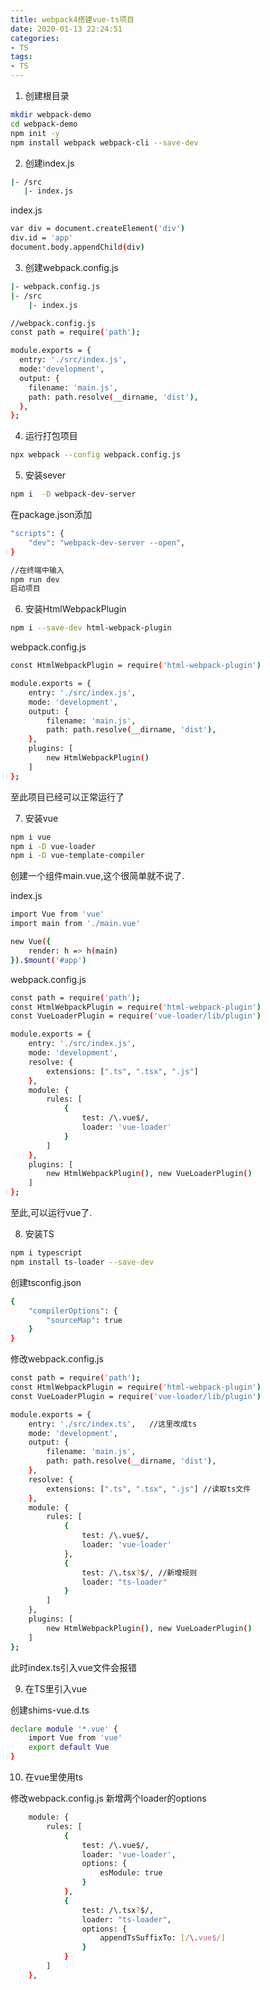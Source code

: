 ```yaml
---
title: webpack4搭建vue-ts项目
date: 2020-01-13 22:24:51
categories:
- TS
tags:
- TS
---
```


1. 创建根目录

``` bash
mkdir webpack-demo
cd webpack-demo
npm init -y
npm install webpack webpack-cli --save-dev
```

2. 创建index.js

``` bash
|- /src
   |- index.js
```

index.js

``` bash
var div = document.createElement('div')
div.id = 'app'
document.body.appendChild(div)
```

3. 创建webpack.config.js

``` bash
|- webpack.config.js
|- /src
    |- index.js
```

``` bash
//webpack.config.js
const path = require('path');

module.exports = {
  entry: './src/index.js',
  mode:'development',
  output: {
    filename: 'main.js',
    path: path.resolve(__dirname, 'dist'),
  },
};
```

4. 运行打包项目

``` bash
npx webpack --config webpack.config.js
```

5. 安装sever
``` bash
npm i  -D webpack-dev-server
```

在package.json添加

``` bash
"scripts": {
    "dev": "webpack-dev-server --open",
}

//在终端中输入
npm run dev
启动项目
```

6. 安装HtmlWebpackPlugin

``` bash
npm i --save-dev html-webpack-plugin
```
webpack.config.js
``` bash
const HtmlWebpackPlugin = require('html-webpack-plugin')

module.exports = {
    entry: './src/index.js',
    mode: 'development',
    output: {
        filename: 'main.js',
        path: path.resolve(__dirname, 'dist'),
    },
    plugins: [
        new HtmlWebpackPlugin()
    ]
};
```

至此项目已经可以正常运行了

7. 安装vue

``` bash
npm i vue
npm i -D vue-loader
npm i -D vue-template-compiler
```

创建一个组件main.vue,这个很简单就不说了.

index.js

``` bash
import Vue from 'vue'
import main from './main.vue'

new Vue({
    render: h => h(main)
}).$mount('#app')
```

webpack.config.js

``` bash
const path = require('path');
const HtmlWebpackPlugin = require('html-webpack-plugin')
const VueLoaderPlugin = require('vue-loader/lib/plugin')

module.exports = {
    entry: './src/index.js',
    mode: 'development',
    resolve: {
        extensions: [".ts", ".tsx", ".js"]
    },
    module: {
        rules: [
            {
                test: /\.vue$/,
                loader: 'vue-loader'
            }
        ]
    },
    plugins: [
        new HtmlWebpackPlugin(), new VueLoaderPlugin()
    ]
};
```

至此,可以运行vue了.

8. 安装TS

``` bash
npm i typescript
npm install ts-loader --save-dev
```

创建tsconfig.json
``` bash
{
    "compilerOptions": {
        "sourceMap": true
    }
}
```

修改webpack.config.js
``` bash
const path = require('path');
const HtmlWebpackPlugin = require('html-webpack-plugin')
const VueLoaderPlugin = require('vue-loader/lib/plugin')

module.exports = {
    entry: './src/index.ts',   //这里改成ts
    mode: 'development',
    output: {
        filename: 'main.js',
        path: path.resolve(__dirname, 'dist'),
    },
    resolve: {
        extensions: [".ts", ".tsx", ".js"] //读取ts文件
    },
    module: {
        rules: [
            {
                test: /\.vue$/,
                loader: 'vue-loader'
            },
            {
                test: /\.tsx?$/, //新增规则
                loader: "ts-loader"
            }
        ]
    },
    plugins: [
        new HtmlWebpackPlugin(), new VueLoaderPlugin()
    ]
};
```

此时index.ts引入vue文件会报错

9. 在TS里引入vue

创建shims-vue.d.ts

``` bash
declare module '*.vue' {
    import Vue from 'vue'
    export default Vue
}
```

10. 在vue里使用ts

修改webpack.config.js
新增两个loader的options
``` bash
    module: {
        rules: [
            {
                test: /\.vue$/,
                loader: 'vue-loader',
                options: {
                    esModule: true
                }
            },
            {
                test: /\.tsx?$/,
                loader: "ts-loader",
                options: {
                    appendTsSuffixTo: [/\.vue$/]
                }
            }
        ]
    },
```

